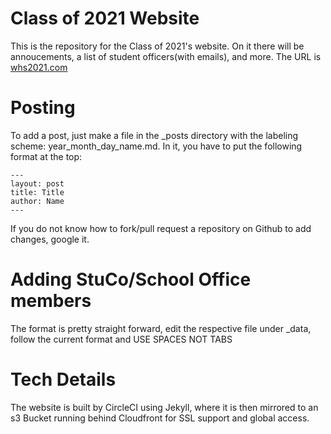 # Class of 2021 Website
This is the repository for the Class of 2021's website. On it there will be annoucements, a list of student officers(with emails), and more. The URL is [whs2021.com](http://whs2021.com)

# Posting
To add a post, just make a file in the \_posts directory with the labeling scheme: year_month_day_name.md. In it, you have to put the following format at the top:
```
---
layout: post
title: Title
author: Name
---
```

If you do not know how to fork/pull request a repository on Github to add changes, google it.

# Adding StuCo/School Office members
The format is pretty straight forward, edit the respective file under \_data, follow the current format and USE SPACES NOT TABS

# Tech Details
The website is built by CircleCI using Jekyll, where it is then mirrored to an s3 Bucket running behind Cloudfront for SSL support and global access.
